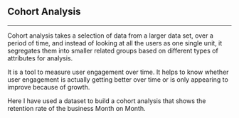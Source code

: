 ## Cohort Analysis
-------------
Cohort analysis takes a selection of data from a larger data set, over a period of time, and instead of looking at all the users as one single unit, it segregates them into smaller related groups based on different types of attributes for analysis.

It is a tool to measure user engagement over time. It helps to know whether user engagement is actually getting better over time or is only appearing to improve because of growth.

Here I have used a dataset to build a cohort analysis that shows the retention rate of the business Month on Month.
